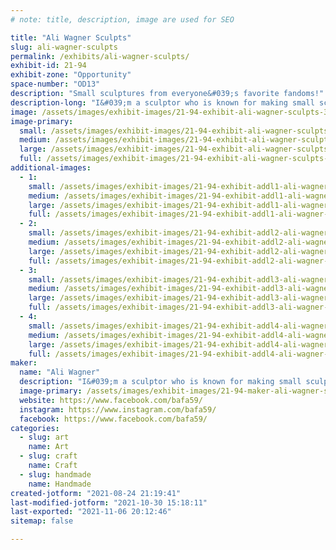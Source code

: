 ```yaml
---
# note: title, description, image are used for SEO

title: "Ali Wagner Sculpts"
slug: ali-wagner-sculpts
permalink: /exhibits/ali-wagner-sculpts/
exhibit-id: 21-94
exhibit-zone: "Opportunity"
space-number: "OD13"
description: "Small sculptures from everyone&#039;s favorite fandoms!"
description-long: "I&#039;m a sculptor who is known for making small sculptures from everyone&#039;s favorite fandoms. All my work is hand sculpted, then are molded and cast in plastic resin, and then hand painted. They&#039;re perfect for bringing a little joy to the little spaces in your home that could use some fun and color. I love having the chance to share my sculptures with people who are interested in how it&#039;s all made!"
image: /assets/images/exhibit-images/21-94-exhibit-ali-wagner-sculpts-39162765-2130916267149767-4411838407005700096-n-large.jpg
image-primary: 
  small: /assets/images/exhibit-images/21-94-exhibit-ali-wagner-sculpts-39162765-2130916267149767-4411838407005700096-n-small.jpg
  medium: /assets/images/exhibit-images/21-94-exhibit-ali-wagner-sculpts-39162765-2130916267149767-4411838407005700096-n-medium.jpg
  large: /assets/images/exhibit-images/21-94-exhibit-ali-wagner-sculpts-39162765-2130916267149767-4411838407005700096-n-large.jpg
  full: /assets/images/exhibit-images/21-94-exhibit-ali-wagner-sculpts-39162765-2130916267149767-4411838407005700096-n-full.jpg
additional-images: 
  - 1:
    small: /assets/images/exhibit-images/21-94-exhibit-addl1-ali-wagner-sculpts-123406099-2722000444708010-5665664646729402847-n-small.jpg
    medium: /assets/images/exhibit-images/21-94-exhibit-addl1-ali-wagner-sculpts-123406099-2722000444708010-5665664646729402847-n-medium.jpg
    large: /assets/images/exhibit-images/21-94-exhibit-addl1-ali-wagner-sculpts-123406099-2722000444708010-5665664646729402847-n-large.jpg
    full: /assets/images/exhibit-images/21-94-exhibit-addl1-ali-wagner-sculpts-123406099-2722000444708010-5665664646729402847-n-full.jpg
  - 2:
    small: /assets/images/exhibit-images/21-94-exhibit-addl2-ali-wagner-sculpts-224742916-2939856646255721-6137208277736253268-n-small.jpg
    medium: /assets/images/exhibit-images/21-94-exhibit-addl2-ali-wagner-sculpts-224742916-2939856646255721-6137208277736253268-n-medium.jpg
    large: /assets/images/exhibit-images/21-94-exhibit-addl2-ali-wagner-sculpts-224742916-2939856646255721-6137208277736253268-n-large.jpg
    full: /assets/images/exhibit-images/21-94-exhibit-addl2-ali-wagner-sculpts-224742916-2939856646255721-6137208277736253268-n-full.jpg
  - 3:
    small: /assets/images/exhibit-images/21-94-exhibit-addl3-ali-wagner-sculpts-46514464-2187085821532811-1753442418889326592-o-small.jpg
    medium: /assets/images/exhibit-images/21-94-exhibit-addl3-ali-wagner-sculpts-46514464-2187085821532811-1753442418889326592-o-medium.jpg
    large: /assets/images/exhibit-images/21-94-exhibit-addl3-ali-wagner-sculpts-46514464-2187085821532811-1753442418889326592-o-large.jpg
    full: /assets/images/exhibit-images/21-94-exhibit-addl3-ali-wagner-sculpts-46514464-2187085821532811-1753442418889326592-o-full.jpg
  - 4:
    small: /assets/images/exhibit-images/21-94-exhibit-addl4-ali-wagner-sculpts-70b3f8117d36ef5eba15950cfb7506b1-small.jpg
    medium: /assets/images/exhibit-images/21-94-exhibit-addl4-ali-wagner-sculpts-70b3f8117d36ef5eba15950cfb7506b1-medium.jpg
    large: /assets/images/exhibit-images/21-94-exhibit-addl4-ali-wagner-sculpts-70b3f8117d36ef5eba15950cfb7506b1-large.jpg
    full: /assets/images/exhibit-images/21-94-exhibit-addl4-ali-wagner-sculpts-70b3f8117d36ef5eba15950cfb7506b1-full.jpg
maker: 
  name: "Ali Wagner"
  description: "I&#039;m a sculptor who is known for making small sculptures from everyone&#039;s favorite fandoms. All my work is hand sculpted, then are molded and cast in plastic resin, and then hand painted. They&#039;re perfect for bringing a little joy to the little spaces in your home that could use some fun and color. I love having the chance to share my sculptures with people who are interested in how it&#039;s all made!"
  image-primary: /assets/images/exhibit-images/21-94-maker-ali-wagner-sculpts-44846077-2172485049659555-3873548257422475264-o-medium.jpg
  website: https://www.facebook.com/bafa59/
  instagram: https://www.instagram.com/bafa59/
  facebook: https://www.facebook.com/bafa59/
categories: 
  - slug: art
    name: Art
  - slug: craft
    name: Craft
  - slug: handmade
    name: Handmade
created-jotform: "2021-08-24 21:19:41"
last-modified-jotform: "2021-10-30 15:18:11"
last-exported: "2021-11-06 20:12:46"
sitemap: false

---
```

